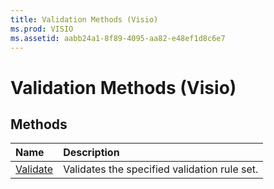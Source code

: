 ```yaml
---
title: Validation Methods (Visio)
ms.prod: VISIO
ms.assetid: aabb24a1-8f89-4095-aa82-e48ef1d8c6e7
---
```



# Validation Methods (Visio)

## Methods



|**Name**|**Description**|
|:-----|:-----|
|[Validate](validation-validate-method-visio.md)|Validates the specified validation rule set.|

